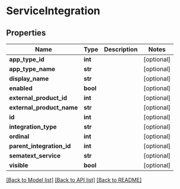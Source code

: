 # ServiceIntegration

## Properties
| Name                      | Type     | Description | Notes      |
| ------------------------- | -------- | ----------- | ---------- |
| **app_type_id**           | **int**  |             | [optional] |
| **app_type_name**         | **str**  |             | [optional] |
| **display_name**          | **str**  |             | [optional] |
| **enabled**               | **bool** |             | [optional] |
| **external_product_id**   | **int**  |             | [optional] |
| **external_product_name** | **str**  |             | [optional] |
| **id**                    | **int**  |             | [optional] |
| **integration_type**      | **str**  |             | [optional] |
| **ordinal**               | **int**  |             | [optional] |
| **parent_integration_id** | **int**  |             | [optional] |
| **sematext_service**      | **str**  |             | [optional] |
| **visible**               | **bool** |             | [optional] |

[[Back to Model list]](../README.md#documentation-for-models) [[Back to API list]](../README.md#documentation-for-api-endpoints) [[Back to README]](../README.md)
